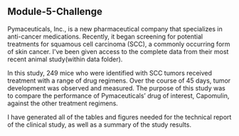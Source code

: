 ## Module-5-Challenge


Pymaceuticals, Inc., is a new pharmaceutical company that specializes in anti-cancer medications. Recently, it began screening for potential treatments for squamous cell carcinoma (SCC), a commonly occurring form of skin cancer. I've been given access to the complete data from their most recent animal study(within data folder).

In this study, 249 mice who were identified with SCC tumors received treatment with a range of drug regimens. Over the course of 45 days, tumor development was observed and measured. The purpose of this study was to compare the performance of Pymaceuticals’ drug of interest, Capomulin, against the other treatment regimens.

I have generated all of the tables and figures needed for the technical report of the clinical study, as well as a summary of the study results.
